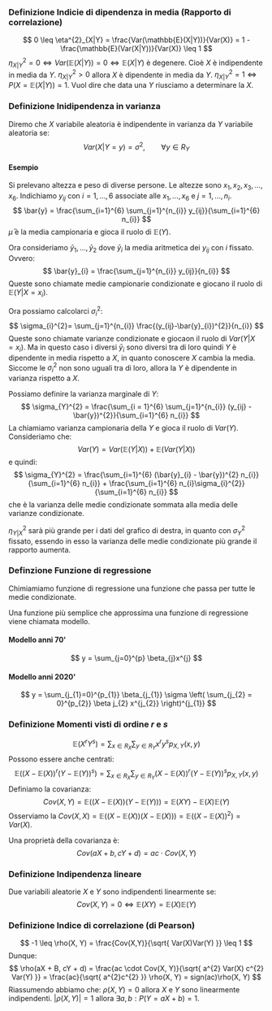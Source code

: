 ### Definizione Indicie di dipendenza in media (Rapporto di correlazione)
$$
0 \leq \eta^{2}_{X|Y} = \frac{Var(\mathbb{E}(X|Y))}{Var(X)} = 1 - \frac{\mathbb{E}(Var(X|Y))}{Var(X)} \leq 1
$$
$\eta^{2}_{X|Y} = 0 \Longleftrightarrow Var(\mathbb{E}(X|Y)) = 0 \Longleftrightarrow \mathbb{E}(X|Y)$ è degenere. Cioè $X$ è indipendente in media da $Y$.
$\eta^{2}_{X|Y}>0$ allora $X$ è dipendente in media da $Y$.
$\eta^{2}_{X|Y} = 1 \Longleftrightarrow P(X = \mathbb{E}(X|Y)) = 1$. Vuol dire che data una $Y$ riusciamo a determinare la $X$.

### Definizione Inidipendenza in varianza
Diremo che $X$ variabile aleatoria è indipendente in varianza da $Y$ variabile aleatoria se:
$$
Var(X|Y = y) = \sigma^{2}, \qquad \forall y \in R_{Y}
$$
#### Esempio
Si prelevano altezza e peso di diverse persone. Le altezze sono $x_{1},x_{2},x_{3},\dots,x_{6}$. Indichiamo $y_{ij}$ con $i = 1,\dots,6$ associate alle $x_{1},\dots,x_{6}$ e $j = 1, \dots, n_{i}$.
$$
\bar{y} = \frac{\sum_{i=1}^{6} \sum_{j=1}^{n_{i}}  y_{ij}}{\sum_{i=1}^{6} n_{i}}
$$
$\bar{\mu}$ è la media campionaria e gioca il ruolo di $\mathbb{E}(Y)$.

Ora consideriamo $\bar{y}_{1}, \dots, \bar{y}_{2}$ dove $\bar{y}_{i}$ la media aritmetica dei $y_{ij}$ con $i$ fissato. Ovvero:
$$
\bar{y}_{i} = \frac{\sum_{j=1}^{n_{i}} y_{ij}}{n_{i}}
$$
Queste sono chiamate medie campionarie condizionate e giocano il ruolo di $\mathbb{E}(Y|X=x_{i})$.

Ora possiamo calcolarci $\sigma_{i}^{2}$:
$$
\sigma_{i}^{2}= \sum_{j=1}^{n_{i}} \frac{(y_{ij}-\bar{y}_{i})^{2}}{n_{i}}
$$
Queste sono chiamate varianze condizionate e giocaon il ruolo di $Var(Y|X=x_{i})$.
Ma in questo caso i diversi $\bar{y}_{i}$ sono diversi tra di loro quindi $Y$ è dipendente in media rispetto a $X$, in quanto conoscere $X$ cambia la media.
Siccome le $\sigma_{i}^{2}$ non sono uguali tra di loro, allora la $Y$ è dipendente in varianza rispetto a $X$.

Possiamo definire la varianza marginale di $Y$:
$$
\sigma_{Y}^{2} = \frac{\sum_{i = 1}^{6} \sum_{j=1}^{n_{i}}  (y_{ij} - \bar{y})^{2}}{\sum_{i=1}^{6} n_{i}}
$$
La chiamiamo varianza campionaria della $Y$ e gioca il ruolo di $Var(Y)$.
Consideriamo che:
$$
Var(Y) = Var(\mathbb{E}(Y|X)) + \mathbb{E}(Var(Y|X))
$$
e quindi:
$$
\sigma_{Y}^{2} = \frac{\sum_{i=1}^{6} (\bar{y}_{i} - \bar{y})^{2} n_{i}}{\sum_{i=1}^{6} n_{i}} + \frac{\sum_{i=1}^{6} n_{i}\sigma_{i}^{2}}{\sum_{i=1}^{6} n_{i}}
$$
che è la varianza delle medie condizionate sommata alla media delle varianze condizionate.

$\eta^{2}_{Y|X}$ sarà più grande per i dati del grafico di destra, in quanto con $\sigma^{2}_{Y}$ fissato, essendo in esso la varianza delle medie condizionate più grande il rapporto aumenta.

### Definzione Funzione di regressione
Chimiamiamo funzione di regressione una funzione che passa per tutte le medie condizionate.

Una funzione più semplice che approssima una funzione di regressione viene chiamata modello.
#### Modello anni 70'
$$
y = \sum_{j=0}^{p}  \beta_{j}x^{j}
$$
#### Modello anni 2020'
$$
y = \sum_{j_{1}=0}^{p_{1}}  \beta_{j_{1}} \sigma \left( \sum_{j_{2} = 0}^{p_{2}} \beta j_{2} x^{j_{2}} \right)^{j_{1}}
$$
### Definizione Momenti visti di ordine $r$ e $s$
$$
\mathbb{E}(X^{r}Y^{s}) = \sum_{x \in R_{X}} \sum_{y \in R_{Y}}  x^{r}y^{s} p_{X, Y} (x, y)
$$
Possono essere anche centrati:
$$
\mathbb{E}((X - \mathbb{E}(X))^{r}(Y - \mathbb{E}(Y))^{s}) = \sum_{x \in R_{X}} \sum_{y \in R_{Y}}(X - \mathbb{E}(X))^{r}(Y - \mathbb{E}(Y))^{s} p_{X, Y}(x,y)
$$
Definiamo la covarianza:
$$
Cov(X, Y) = \mathbb{E}((X - \mathbb{E}(X))(Y - \mathbb{E}(Y))) = \mathbb{E}(XY) - \mathbb{E}(X)\mathbb{E}(Y)
$$
Osserviamo la $Cov(X, X) = \mathbb{E}((X - \mathbb{E}(X))(X - \mathbb{E}(X))) = \mathbb{E}((X - \mathbb{E}(X))^{2}) = Var(X)$.

Una proprietà della covarianza è:
$$
Cov(aX+b, cY+d) = ac \cdot Cov(X,Y)
$$
### Definizione Indipendenza lineare
Due variabili aleatorie $X$ e $Y$ sono indipendenti linearmente se:
$$
Cov(X, Y) = 0 \Longleftrightarrow \mathbb{E}(XY) = \mathbb{E}(X) \mathbb{E}(Y)
$$
### Definizione Indice di correlazione (di Pearson)
$$
-1 \leq \rho(X, Y) = \frac{Cov(X,Y)}{\sqrt{ Var(X)Var(Y) }} \leq 1
$$
Dunque:
$$
\rho(aX + B, cY + d) = \frac{ac \cdot Cov(X, Y)}{\sqrt{ a^{2} Var(X) c^{2} Var(Y) }} = \frac{ac}{\sqrt{ a^{2}c^{2} }} \rho(X, Y) = sign(ac)\rho(X, Y)
$$
Riassumendo abbiamo che:
$\rho(X, Y)=  0$ allora $X$ e $Y$ sono linearmente indipendenti.
$\left| \rho(X, Y) \right| = 1$ allora $\exists a,b : P(Y=aX + b) = 1$.